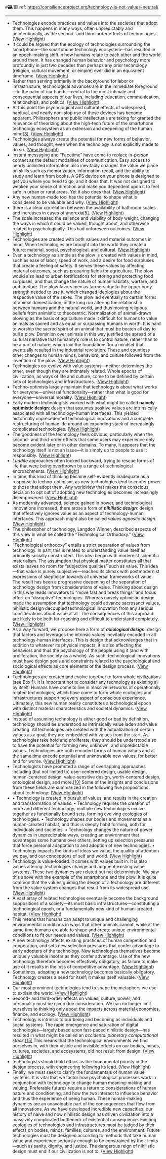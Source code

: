 #🗃/🟥 
ref: 
https://consilienceproject.org/technology-is-not-values-neutral/

---

- Technologies encode practices and values into the societies that adopt them. This happens in many ways, often unpredictably and unintentionally, as the second- and third-order effects of technologies. ([View Highlight](https://read.readwise.io/read/01gr9f28m7g89924mksrcmy5n8))
- It could be argued that the ecology of technologies surrounding the smartphone—the smartphone technology ecosystem—has resulted in an epoch-making shift in how humans relate to each other and the world around them. It has changed human behavior and psychology more profoundly in just two decades than perhaps any prior technology (religion, cultural movement, or empire) ever did in an equivalent timeframe. ([View Highlight](https://read.readwise.io/read/01gr9f7t2nbpxma6s6315fjewy))
- Rather than serving primarily in the background for labor or infrastructure, technological advances are in the immediate foreground—in the palm of our hands—central to the most intimate and consequential aspects of our lives, including education, communication, relationships, and politics. ([View Highlight](https://read.readwise.io/read/01gr1gn6g56ebtv6mzntcrk5m3))
- At this point the psychological and cultural effects of widespread, habitual, and nearly non-stop use of these devices has become apparent. Philosophers and public intellectuals are taking for granted the relevance of theorizing about the high-tech future of the smartphone technology ecosystem as an extension and deepening of the human mind[[3]](https://consilienceproject.org/technology-is-not-values-neutral/#fn-3). ([View Highlight](https://read.readwise.io/read/01gr9fjda3g2pzmeyzbhwp6nt1))
- Technologies always create the potential for new forms of behavior, values, and thought, even when the technology is not explicitly made to do so. ([View Highlight](https://read.readwise.io/read/01grc0acpth9xm01j42kdqvvrf))
- Instant messaging and “Facetime” have come to replace in-person contact as the default modalities of communication. Easy access to nearly unlimited information also inevitably changes the value we place on skills such as memorization, information recall, and the ability to study and learn from books. A GPS device on your phone is designed to get you where you need to go, and it does that. It was not designed to weaken your sense of direction and make you dependent upon it to feel safe in urban or rural areas. Yet it also does that. ([View Highlight](https://read.readwise.io/read/01grc0ck8msj2dbvg05gev4wb6))
- Any new human-made tool has the potential to shape what is considered to be valuable and why. ([View Highlight](https://read.readwise.io/read/01grc0dpcyy3g5se3ddvkp5mhv))
- there is a clear correlation between the availability of bathroom scales and increases in cases of anorexia[[5]](https://consilienceproject.org/technology-is-not-values-neutral/#fn-5). ([View Highlight](https://read.readwise.io/read/01grc0jv57sxtm11sfskk70tfg))
- The scale increased the salience and visibility of body weight, changing the ways in which it could be valued, thought about, and otherwise related to psychologically. This had unforeseen outcomes. ([View Highlight](https://read.readwise.io/read/01grc0kgc2hq0xwwb0re77cwhe))
- Technologies are created with both values and material outcomes in mind. When technologies are brought into the world they create a future: material, social, psychological, and cultural. ([View Highlight](https://read.readwise.io/read/01grc0m0af4nnwnc69ca5m6bp2))
- Even a technology as simple as the plow is created with values in mind, such as ease of labor, speed of work, and a desire for food surpluses that create a feeling of safety. It serves these values by affecting material outcomes, such as preparing fields for agriculture. The plow would also lead to urban fortifications for storing and protecting food surpluses, and thus change the nature of human habitats, warfare, and architecture. The plow favors men as farmers due to the upper body strength needed to use it, which changed ideologies about the respective value of the sexes. The plow led eventually to certain forms of animal domestication, in the long run altering the relationship between humans and the natural world, and thus moving religious beliefs from animistic to theocentric. Normalization of animal-drawn plowing as the basis of agriculture made it difficult for humans to value animals as sacred and as equal or surpassing humans in worth. It is hard to worship the sacred spirit of an animal that must be beaten all day to pull a plow. Dominion over animals in this way justified the spread of a cultural narrative that humanity’s role is to control nature, rather than to be a part of nature, which laid the foundations for a mindset that eventually resulted in the industrial revolution. These and countless other changes to human minds, behaviors, and culture followed from the invention of the plow. ([View Highlight](https://read.readwise.io/read/01grc0r36hn10rspn0ckjqar8w))
- Technologies co-evolve with value systems—neither determines the other, even though they are intimately related. Whole epochs of civilization, as ways of life and culture, come to be defined by certain sets of technologies and infrastructures. ([View Highlight](https://read.readwise.io/read/01grc0rzeejh42c71r79p2nm9m))
- Techno-optimists largely maintain that technology is about what works for everyone—universal functionality—rather than what is good for everyone—universal morality. ([View Highlight](https://read.readwise.io/read/01grc0ye3ncxxmcanah994zycp))
- Early modern technologists worked with what might be called **naively optimistic design**: design that assumes positive values are intrinsically associated with all technology-human interfaces. This yielded historically unprecedented technological innovations and a complete restructuring of human life around an expanding stack of increasingly complicated technologies. ([View Highlight](https://read.readwise.io/read/01gs5whys1xy9qwmy753bhgvkn))
- The goodness of the technology feels obvious, particularly when the second- and third-order effects that some users may experience only become evident later or in other domains. To many, it appears that the technology itself is not an issue—it is simply up to people to use it responsibly. ([View Highlight](https://read.readwise.io/read/01grc10ky3a7e8fmxhtd7ht05j))
- *Luddite* approaches often looked backward, trying to rescue forms of life that were being overthrown by a range of technological encroachments. ([View Highlight](https://read.readwise.io/read/01gs5wk974m7fysan6qg33rtn1))
- In time, this kind of thinking became self-evidently inadequate as a response to techno-optimism, as new technologies tend to confer power to those that adopt them. Any worldview that makes the conscious decision to opt out of adopting new technologies becomes increasingly disempowered. ([View Highlight](https://read.readwise.io/read/01gs5wm5ph8jpmmcqwkmg9z214))
- As modernity advanced, science gained in power, and technological innovations increased, there arose a form of ***nihilistic design***: design that effectively ignores value as an aspect of technology-human interfaces. This approach might also be called *values agnostic design*. ([View Highlight](https://read.readwise.io/read/01gs5wsp1rqtgk8z5akdqtr19s))
- The philosopher of technology, Langdon Winner, described aspects of this view in what he called the “Technological Orthodoxy.” ([View Highlight](https://read.readwise.io/read/01gs5wqv3xbtw2svvy98g9p68t))
- “Technological orthodoxy” entails a strict separation of values from technology. In part, this is related to understanding value itself as primarily socially constructed. This idea began with modernist scientific materialism. The assumption that physical matter constitutes all that exists leaves no room for “subjective qualities” such as value. This idea—that value is purely subjective—reached its climax with postmodernist expressions of skepticism towards all universal frameworks of value. The result has been a progressive deepening of the separation of technology design from considerations of value. Thinking about design in this way leads innovators to “move fast and break things” and focus effort on “disruptive” technologies. Whereas naively optimistic design made the assumption that technology could advance sacrosanct values, nihilistic design decoupled technological innovation from any serious considerations about value at all. The consequences of this approach are likely to be both far-reaching and difficult to understand completely. ([View Highlight](https://read.readwise.io/read/01gs5wvy70yhj7dpzq0vpyqkct))
- As a way forward, we propose here a form of ***axiological design***: design that factors and leverages the intrinsic values inevitably encoded in all technology-human interfaces. This is design that acknowledges that in addition to whatever its physical impacts, it is also affecting the behaviors and thus the psychology of the people using it (and with proliferation, the society as a whole). As such, technological innovations must have design goals and constraints related to the psychological and sociological effects as core elements of the design process. ([View Highlight](https://read.readwise.io/read/01gs5wxt1qy9j0cze896tca5az))
- Technologies are created and evolve together to form whole civilizations (see Box 1). It is important not to consider any technology as existing all by itself. Humans have come to live in massive networks of operationally related technologies, which have come to form whole ecologies and infrastructures supporting every aspect of conscious experience. Ultimately, this new human reality constitutes a technological epoch with distinct material characteristics and societal dynamics. ([View Highlight](https://read.readwise.io/read/01grerb4va6b3p2cvw2rpnjp6r))
- Instead of assuming technology is either good or bad by definition, technology should be understood as intrinsically value laden and value creating. All technologies are created with the actualization of certain values as a goal; they are embedded with values from the start. As technologies take hold and proliferate, they should be understood also to have the potential for forming new, unknown, and unpredictable values. Technologies are both encoded forms of human values and at the same time encode potential and unknowable new values, for better and for worse. ([View Highlight](https://read.readwise.io/read/01gs5wzj2bzejktwf8v16af2zx))
- Technologists have promoted a range of overlapping approaches including (but not limited to) user-centered design, usable design, human-centered design, value-sensitive design, worth-centered design, ontological design, and more.[[10]](https://consilienceproject.org/technology-is-not-values-neutral/#fn-10) Some of the insights and conclusions from these fields are summarized in the following five propositions about technology: ([View Highlight](https://read.readwise.io/read/01gs5xb2709sw1hs245adpz9c4))
- • Technology is created in pursuit of values, and results in the creation and transformation of values.
  • Technology requires the creation of more and different technology; multiple new technologies evolve together as functionally bound sets, forming evolving ecologies of technologies.
  • Technology shapes our bodies and movements as a human-created habitat, and thus is deeply habit forming, both for individuals and societies.
  • Technology changes the nature of power dynamics in unpredictable ways, creating an environment that advantages some humans over others, setting up selection pressures that force personal adaptation to and adoption of new technologies.
  • Technology impacts the kinds of ideas we value, the quality of attention we pay, and our conceptions of self and world. ([View Highlight](https://read.readwise.io/read/01gs5xb7etw5qh9pj8zy7gtpkk))
- Technology is value-loaded: it comes with values built in. It is also values altering: technologies change and augment existing value systems. These two dynamics are related but not deterministic. We saw this above with the example of the smartphone and the plow. It is quite common that the values guiding the design of a technology are different from the value system changes that result from its widespread use. ([View Highlight](https://read.readwise.io/read/01gsbs6c78tbyf2rdvq1dszqpr))
- A vast array of related technologies eventually become the background suppositions of a society—its most basic infrastructures—constituting a technological epoch, or a fundamentally new kind of human-created habitat. ([View Highlight](https://read.readwise.io/read/01gsbsahqztb3gfsgr3tp5vkgb))
- This means that humans can adapt to unique and challenging environmental conditions in ways that other animals cannot, while at the same time humans are able to shape and create unique environmental conditions to fit our needs and values. ([View Highlight](https://read.readwise.io/read/01gsbsesqqca48bepeg6ccbnj4))
- A new technology affects existing practices of human competition and cooperation, and sets new selection pressures that confer advantage to early adopters of the technology. New technologies themselves become uniquely valuable insofar as they confer advantage. Use of the new technology therefore becomes effectively obligatory, as failure to make use of it results in the loss of competitive advantage. ([View Highlight](https://read.readwise.io/read/01gsbskeqefrqvjeknwzm4kc9a))
- Sometimes, adopting a new technology becomes basically obligatory. Technology creates a need for itself; it makes itself valuable. ([View Highlight](https://read.readwise.io/read/01gsbsp53rfs2n5qn87ez60j0s))
- Our most prominent technologies tend to shape the metaphors we use to explain the world. ([View Highlight](https://read.readwise.io/read/01gsbsws8ekenrz4zp2n1a0jmg))
- Second- and third-order effects on values, culture, power, and personality must be given due consideration. We can no longer limit ourselves to thinking only about the impacts across material economies, finance, and ecology. ([View Highlight](https://read.readwise.io/read/01gsbsy97ffkze9tffbmb69692))
- Technology is intrinsic to our being and becoming as individuals and social systems. The rapid emergence and saturation of digital technologies—largely based upon fast-paced nihilistic design—has resulted in what might be called an *accidental planetary computational stack.*[[15]](https://consilienceproject.org/technology-is-not-values-neutral/#fn-15) This means that the technological environments we find ourselves in, with their visible and invisible effects on our bodies, minds, cultures, societies, and ecosystems, did not result from design. ([View Highlight](https://read.readwise.io/read/01gsbt0mwkbcs0pktxc53xwe67))
- technologists should hold ethics as the fundamental priority in the design process, with engineering following its lead. ([View Highlight](https://read.readwise.io/read/01gsbt82xyfyv2vr1h8ccqnp5z))
- Finally, we must seek to clarify the fundamentals of human value systems. It is vital that we factor how psychological processes work in conjunction with technology to change human meaning-making and valuing. Preferable futures require a return to considerations of human nature and conditioning, and how the two interact to influence behavior and thus the experience of being human. These human-making dynamics are an unavoidable part of the consequences that flow from all innovations. As we have developed incredible new capacities, our history of naive and now nihilistic design has driven civilization into a massively complicated bottleneck of existential consequence. Existing ecologies of technologies and infrastructures must be judged by their effects on bodies, minds, families, cultures, and the environment. Future technologies must be designed according to methods that take human value and experience seriously enough to be constrained by their limits—such as sanity, dignity, and justice. The dangerous reign of nihilistic design must end if our civilization is not to. ([View Highlight](https://read.readwise.io/read/01gsbth7dyht46vsjz5hgnys8t))
